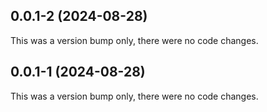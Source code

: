 ## 0.0.1-2 (2024-08-28)

This was a version bump only, there were no code changes.

## 0.0.1-1 (2024-08-28)

This was a version bump only, there were no code changes.
